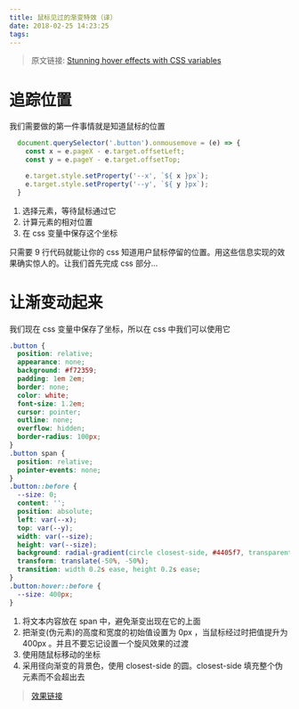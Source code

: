 ```yaml
---
title: 鼠标见过的渐变特效（译）
date: 2018-02-25 14:23:25
tags:
---
```


> 原文链接: [Stunning hover effects with CSS variables](https://blog.prototypr.io/stunning-hover-effects-with-css-variables-f855e7b95330)

# 追踪位置
我们需要做的第一件事情就是知道鼠标的位置

```javascript
  document.querySelector('.button').onmousemove = (e) => {
    const x = e.pageX - e.target.offsetLeft;
    const y = e.pageY - e.target.offsetTop;

    e.target.style.setProperty('--x', `${ x }px`);
    e.target.style.setProperty('--y', `${ y }px`);
  }
```

1. 选择元素，等待鼠标通过它
2. 计算元素的相对位置
3. 在 css 变量中保存这个坐标

只需要 9 行代码就能让你的 css 知道用户鼠标停留的位置。用这些信息实现的效果确实惊人的。让我们首先完成 css 部分...

# 让渐变动起来

我们现在 css 变量中保存了坐标，所以在 css 中我们可以使用它

```css
.button {
  position: relative;
  appearance: none;
  background: #f72359;
  padding: 1em 2em;
  border: none;
  color: white;
  font-size: 1.2em;
  cursor: pointer;
  outline: none;
  overflow: hidden;
  border-radius: 100px;
}
.button span {
  position: relative;
  pointer-events: none;
}
.button::before {
  --size: 0;
  content: '';
  position: absolute;
  left: var(--x);
  top: var(--y);
  width: var(--size);
  height: var(--size);
  background: radial-gradient(circle closest-side, #4405f7, transparent);
  transform: translate(-50%, -50%);
  transition: width 0.2s ease, height 0.2s ease;
}
.button:hover::before {
  --size: 400px;
}
```

1. 将文本内容放在 span 中，避免渐变出现在它的上面
2. 把渐变(伪元素)的高度和宽度的初始值设置为 0px ，当鼠标经过时把值提升为 400px 。并且不要忘记设置一个旋风效果的过渡
3. 使用随鼠标移动的坐标
4. 采用径向渐变的背景色，使用 closest-side 的圆。closest-side 填充整个伪元素而不会超出去

> [效果链接](http://blog.zhangchao.online/hover-css-gradient.html)